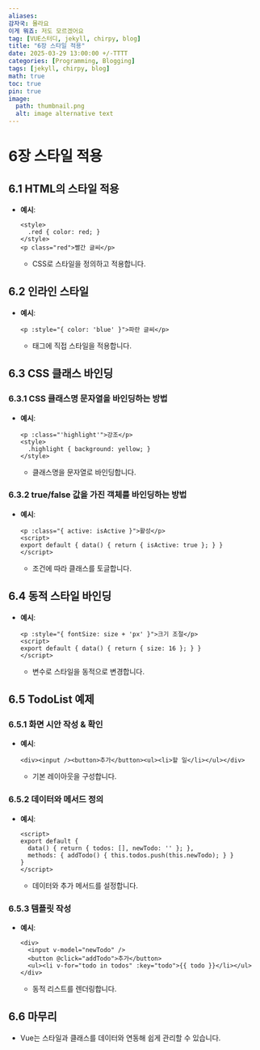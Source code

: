 ```yaml
---
aliases: 
감자국: 몰라요
이게 뭐죠: 저도 모르겠어요
tag: [VUE스터디, jekyll, chirpy, blog]
title: "6장 스타일 적용"
date: 2025-03-29 13:00:00 +/-TTTT
categories: [Programming, Blogging]
tags: [jekyll, chirpy, blog]
math: true
toc: true
pin: true
image:
  path: thumbnail.png
  alt: image alternative text
---
```


# 6장 스타일 적용

## 6.1 HTML의 스타일 적용
- **예시**:
  ```vue
  <style>
    .red { color: red; }
  </style>
  <p class="red">빨간 글씨</p>
  ```
  - CSS로 스타일을 정의하고 적용합니다.

## 6.2 인라인 스타일
- **예시**:
  ```vue
  <p :style="{ color: 'blue' }">파란 글씨</p>
  ```
  - 태그에 직접 스타일을 적용합니다.

## 6.3 CSS 클래스 바인딩

### 6.3.1 CSS 클래스명 문자열을 바인딩하는 방법
- **예시**:
  ```vue
  <p :class="'highlight'">강조</p>
  <style>
    .highlight { background: yellow; }
  </style>
  ```
  - 클래스명을 문자열로 바인딩합니다.

### 6.3.2 true/false 값을 가진 객체를 바인딩하는 방법
- **예시**:
  ```vue
  <p :class="{ active: isActive }">활성</p>
  <script>
  export default { data() { return { isActive: true }; } }
  </script>
  ```
  - 조건에 따라 클래스를 토글합니다.

## 6.4 동적 스타일 바인딩
- **예시**:
  ```vue
  <p :style="{ fontSize: size + 'px' }">크기 조절</p>
  <script>
  export default { data() { return { size: 16 }; } }
  </script>
  ```
  - 변수로 스타일을 동적으로 변경합니다.

## 6.5 TodoList 예제

### 6.5.1 화면 시안 작성 & 확인
- **예시**:
  ```vue
  <div><input /><button>추가</button><ul><li>할 일</li></ul></div>
  ```
  - 기본 레이아웃을 구성합니다.

### 6.5.2 데이터와 메서드 정의
- **예시**:
  ```vue
  <script>
  export default {
    data() { return { todos: [], newTodo: '' }; },
    methods: { addTodo() { this.todos.push(this.newTodo); } }
  }
  </script>
  ```
  - 데이터와 추가 메서드를 설정합니다.

### 6.5.3 템플릿 작성
- **예시**:
  ```vue
  <div>
    <input v-model="newTodo" />
    <button @click="addTodo">추가</button>
    <ul><li v-for="todo in todos" :key="todo">{{ todo }}</li></ul>
  </div>
  ```
  - 동적 리스트를 렌더링합니다.

## 6.6 마무리
- Vue는 스타일과 클래스를 데이터와 연동해 쉽게 관리할 수 있습니다.